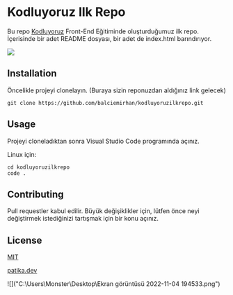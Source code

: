  #  Kodluyoruz Ilk Repo

Bu repo [Kodluyoruz](https://kodluyoruz.org/tr/kodluyoruz/ "Kodluyoruz.org")  Front-End Eğitiminde oluşturduğumuz ilk repo. İçerisinde bir adet README dosyası, bir adet de index.html barındırıyor.



![](https://images.unsplash.com/photo-1549144511-f099e773c147?ixlib=rb-4.0.3&ixid=MnwxMjA3fDB8MHxwaG90by1wYWdlfHx8fGVufDB8fHx8&auto=format&fit=crop&w=387&q=80)

## Installation

Öncelikle projeyi clonelayın. (Buraya sizin reponuzdan aldığınız link gelecek)

```
git clone https://github.com/balciemirhan/kodluyoruzilkrepo.git
```
## Usage 

Projeyi cloneladıktan sonra Visual Studio Code programında açınız.

Linux için:

```
cd kodluyoruzilkrepo 
code . 
```


## Contributing

Pull requestler kabul edilir. Büyük değişiklikler için, lütfen önce neyi değiştirmek istediğinizi tartışmak için bir konu açınız.

## License

[MIT](https://choosealicense.com/licenses/mit/ " MIT")
 

[patika.dev](https://app.patika.dev/emirhanbalci "patika.profilim")
 
![]("C:\Users\Monster\Desktop\Ekran görüntüsü 2022-11-04 194533.png")                      
                      
                   





 

